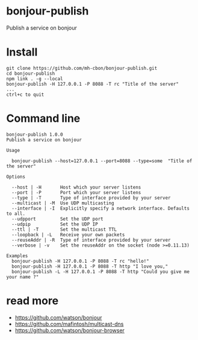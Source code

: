 # bonjour-publish
Publish a service on bonjour

# Install

```
git clone https://github.com/mh-cbon/bonjour-publish.git
cd bonjour-publish
npm link . -g --local
bonjour-publish -H 127.0.0.1 -P 8088 -T rc "Title of the server"
...
ctrl+c to quit
```

# Command line

    bonjour-publish 1.0.0
    Publish a service on bonjour

    Usage

      bonjour-publish --host=127.0.0.1 --port=8088 --type=some  "Title of the server"

    Options

      --host | -H       Host which your server listens
      --port | -P       Port which your server listens
      --type | -T       Type of interface provided by your server
      --multicast | -M  Use UDP multicasting
      --interface | -I  Explicitly specify a network interface. Defaults to all.
      --udpport         Set the UDP port
      --udpip           Set the UDP IP
      --ttl | -T        Set the multicast TTL
      --loopback | -L   Receive your own packets
      --reuseAddr | -R  Type of interface provided by your server
      --verbose | -v    Set the reuseAddr on the socket (node >=0.11.13)

    Examples
      bonjour-publish -H 127.0.0.1 -P 8088 -T rc "hello!"
      bonjour-publish -H 127.0.0.1 -P 8088 -T http "I love you,"
      bonjour-publish -L -H 127.0.0.1 -P 8088 -T http "Could you give me your name ?"

# read more

- https://github.com/watson/bonjour
- https://github.com/mafintosh/multicast-dns
- https://github.com/watson/bonjour-browser
